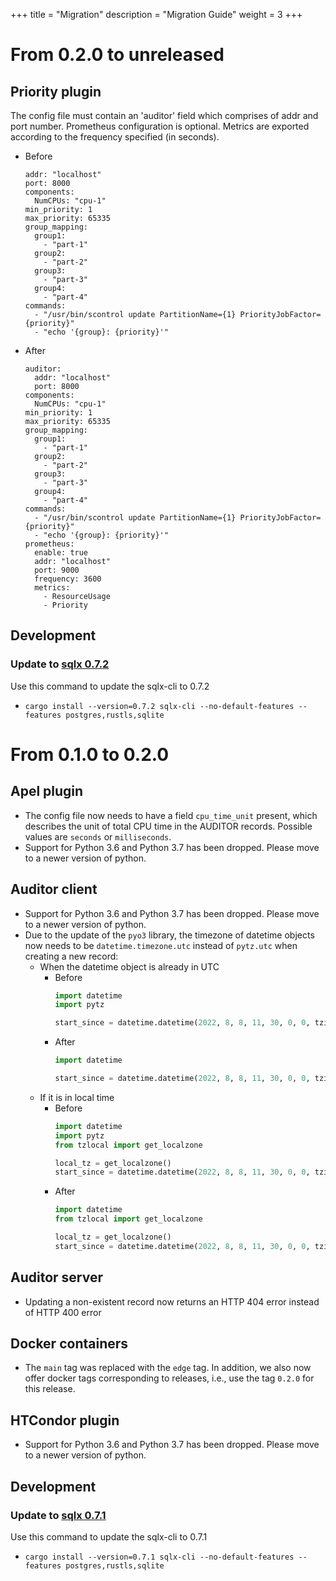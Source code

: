 +++
title = "Migration"
description = "Migration Guide"
weight = 3
+++

# From 0.2.0 to unreleased
## Priority plugin
The config file must contain an 'auditor' field which comprises of addr and port number. 
Prometheus configuration is optional. Metrics are exported according to the frequency specified (in seconds). 

- Before 
	```
	addr: "localhost"
	port: 8000
	components:
	  NumCPUs: "cpu-1"
	min_priority: 1
	max_priority: 65335
	group_mapping:
	  group1: 
	    - "part-1"
	  group2:
	    - "part-2"
	  group3:
	    - "part-3"
	  group4:
	    - "part-4"
	commands:
	  - "/usr/bin/scontrol update PartitionName={1} PriorityJobFactor={priority}"
	  - "echo '{group}: {priority}'"
	```

 - After
	 ``` 
	auditor:
	   addr: "localhost"
	   port: 8000
	components:
	   NumCPUs: "cpu-1"
	min_priority: 1
	max_priority: 65335
	group_mapping:
       group1: 
	     - "part-1"
	   group2:
	     - "part-2"
	   group3:
	     - "part-3"
	   group4:
	     - "part-4"
	commands:
	   - "/usr/bin/scontrol update PartitionName={1} PriorityJobFactor={priority}"
	   - "echo '{group}: {priority}'"
	prometheus:
	   enable: true
	   addr: "localhost"
	   port: 9000
	   frequency: 3600
	   metrics:
	     - ResourceUsage
	     - Priority
	 ```


## Development
### Update to [sqlx 0.7.2](https://github.com/launchbadge/sqlx/blob/main/sqlx-cli/README.md)
Use this command to update the sqlx-cli to 0.7.2
- `cargo install --version=0.7.2 sqlx-cli --no-default-features --features postgres,rustls,sqlite`

# From 0.1.0 to 0.2.0

## Apel plugin

- The config file now needs to have a field `cpu_time_unit` present, which describes the unit of total CPU time in the AUDITOR records.
  Possible values are `seconds` or `milliseconds`.
- Support for Python 3.6 and Python 3.7 has been dropped. Please move to a newer version of python.


## Auditor client

- Support for Python 3.6 and Python 3.7 has been dropped. Please move to a newer version of python.
- Due to the update of the `pyo3` library, the timezone of datetime objects now needs to be `datetime.timezone.utc` instead of `pytz.utc`
  when creating a new record:
  - When the datetime object is already in UTC
    - Before
      ```python
      import datetime
      import pytz

      start_since = datetime.datetime(2022, 8, 8, 11, 30, 0, 0, tzinfo=pytz.utc)
      ```
    - After
      ```python
      import datetime

      start_since = datetime.datetime(2022, 8, 8, 11, 30, 0, 0, tzinfo=datetime.timezone.utc)
      ```
  - If it is in local time
    - Before
      ```python
      import datetime
      import pytz
      from tzlocal import get_localzone

      local_tz = get_localzone()
      start_since = datetime.datetime(2022, 8, 8, 11, 30, 0, 0, tzinfo=local_tz).astimezone(pytz.utc)
      ```
    - After
      ```python
      import datetime
      from tzlocal import get_localzone

      local_tz = get_localzone()
      start_since = datetime.datetime(2022, 8, 8, 11, 30, 0, 0, tzinfo=local_tz).astimezone(datetime.timezone.utc)
      ```
## Auditor server

- Updating a non-existent record now returns an HTTP 404 error instead of HTTP 400 error

## Docker containers

- The `main` tag was replaced with the `edge` tag. In addition, we also now offer docker tags corresponding to releases, i.e., use the tag `0.2.0` for this release.

## HTCondor plugin

- Support for Python 3.6 and Python 3.7 has been dropped. Please move to a newer version of python.

## Development
### Update to [sqlx 0.7.1](https://github.com/launchbadge/sqlx/blob/main/sqlx-cli/README.md)
Use this command to update the sqlx-cli to 0.7.1
- `cargo install --version=0.7.1 sqlx-cli --no-default-features --features postgres,rustls,sqlite`
